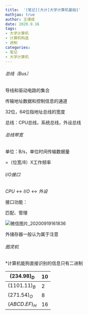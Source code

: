 ```yaml
---
title:  '[笔记][大计]大学计算机基础1'
mathjax: true
author: 王德成
date: 2020.9.16
tags:
- 大学计算机
- 计算机构造
- 进制
categories:
- 笔记
- 大学计算机
---
```

###### 总线（Bus）

导线和驱动电路的集合

传输地址数据和控制信息的通道

32位，64位指地址总线的宽度

总线：CPU总线，系统总线，外设总线

###### 总线带宽

单位：B/s，单位时间传输数据量

=（位宽/8）X工作频率

###### I/O接口

$CPU\leftrightarrow I/O \leftrightarrow 外设$

接口功能：

匹配、管理

![微信图片_20200919161836](C:\Users\wangdecheng\Desktop\微信图片_20200919161836.jpg)

外储存器一般认为属于注意

###### 图灵机

\*计算机能狗直接识别的信息只有二进制

| $(234.98)_D$  | 10   |
| ------------- | ---- |
| $(1101.11)_B$ | 2    |
| $(271.54)_O$  | 8    |
| $(ABCD.EF)_H$ | 16   |

